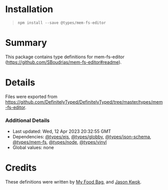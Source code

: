# Installation
> `npm install --save @types/mem-fs-editor`

# Summary
This package contains type definitions for mem-fs-editor (https://github.com/SBoudrias/mem-fs-editor#readme).

# Details
Files were exported from https://github.com/DefinitelyTyped/DefinitelyTyped/tree/master/types/mem-fs-editor.

### Additional Details
 * Last updated: Wed, 12 Apr 2023 20:32:55 GMT
 * Dependencies: [@types/ejs](https://npmjs.com/package/@types/ejs), [@types/globby](https://npmjs.com/package/@types/globby), [@types/json-schema](https://npmjs.com/package/@types/json-schema), [@types/mem-fs](https://npmjs.com/package/@types/mem-fs), [@types/node](https://npmjs.com/package/@types/node), [@types/vinyl](https://npmjs.com/package/@types/vinyl)
 * Global values: none

# Credits
These definitions were written by [My Food Bag](https://github.com/MyFoodBag), and [Jason Kwok](https://github.com/JasonHK).
